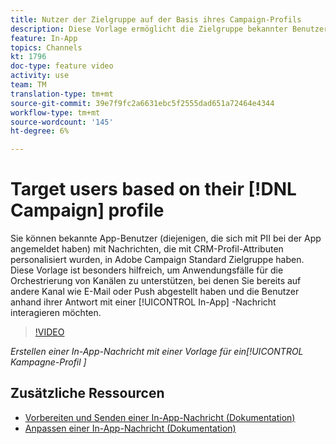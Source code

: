 ```yaml
---
title: Nutzer der Zielgruppe auf der Basis ihres Campaign-Profils
description: Diese Vorlage ermöglicht die Zielgruppe bekannter Benutzer von mobilen Apps mit Nachrichten, die mit CRM-Profil-Attributen personalisiert sind, die in Adobe Campaign Standard (ACS) verfügbar sind.
feature: In-App
topics: Channels
kt: 1796
doc-type: feature video
activity: use
team: TM
translation-type: tm+mt
source-git-commit: 39e7f9fc2a6631ebc5f2555dad651a72464e4344
workflow-type: tm+mt
source-wordcount: '145'
ht-degree: 6%

---
```



# Target users based on their [!DNL Campaign] profile

Sie können bekannte App-Benutzer (diejenigen, die sich mit PII bei der App angemeldet haben) mit Nachrichten, die mit CRM-Profil-Attributen personalisiert wurden, in Adobe Campaign Standard Zielgruppe haben. Diese Vorlage ist besonders hilfreich, um Anwendungsfälle für die Orchestrierung von Kanälen zu unterstützen, bei denen Sie bereits auf andere Kanal wie E-Mail oder Push abgestellt haben und die Benutzer anhand ihrer Antwort mit einer [!UICONTROL In-App] -Nachricht interagieren möchten.

>[!VIDEO](https://video.tv.adobe.com/v/26200?quality=12)

*Erstellen einer In-App-Nachricht mit einer Vorlage für ein[!UICONTROL Kampagne-Profil ]*

## Zusätzliche Ressourcen

* [Vorbereiten und Senden einer In-App-Nachricht (Dokumentation)](https://docs.adobe.com/content/help/en/campaign-standard/using/communication-channels/in-app-messaging/preparing-and-sending-an-in-app-message.html)
* [Anpassen einer In-App-Nachricht (Dokumentation)](https://docs.adobe.com/content/help/en/campaign-standard/using/communication-channels/in-app-messaging/customizing-an-in-app-message.html)
